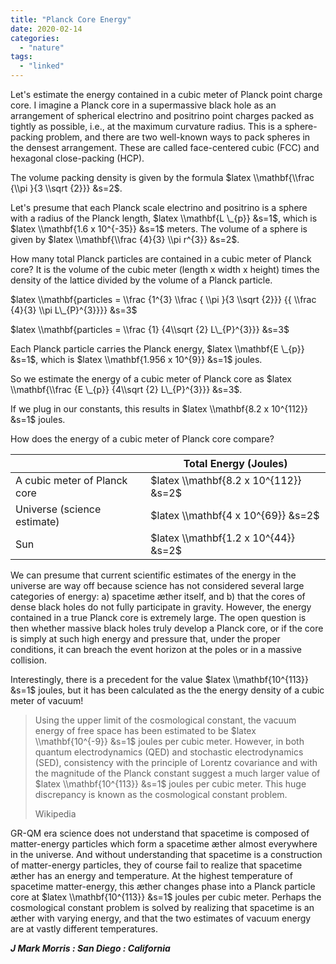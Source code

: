 ```yaml
---
title: "Planck Core Energy"
date: 2020-02-14
categories: 
  - "nature"
tags: 
  - "linked"
---
```


Let's estimate the energy contained in a cubic meter of Planck point charge core. I imagine a Planck core in a supermassive black hole as an arrangement of spherical electrino and positrino point charges packed as tightly as possible, i.e., at the maximum curvature radius. This is a sphere-packing problem, and there are two well-known ways to pack spheres in the densest arrangement. These are called face-centered cubic (FCC) and hexagonal close-packing (HCP).

The volume packing density is given by the formula $latex \\mathbf{\\frac {\\pi }{3 \\sqrt {2}}} &s=2$.

Let's presume that each Planck scale electrino and positrino is a sphere with a radius of the Planck length, $latex \\mathbf{L \_{p}} &s=1$, which is $latex \\mathbf{1.6 x 10^{-35}} &s=1$ meters. The volume of a sphere is given by $latex \\mathbf{\\frac {4}{3} \\pi r^{3}} &s=2$.

How many total Planck particles are contained in a cubic meter of Planck core? It is the volume of the cubic meter (length x width x height) times the density of the lattice divided by the volume of a Planck particle.

$latex \\mathbf{particles = \\frac {1^{3} \\frac { \\pi }{3 \\sqrt {2}}} {{ \\frac {4}{3} \\pi L\_{P}^{3}}}} &s=3$

$latex \\mathbf{particles = \\frac {1} {4\\sqrt {2} L\_{P}^{3}}} &s=3$

Each Planck particle carries the Planck energy, $latex \\mathbf{E \_{p}} &s=1$, which is $latex \\mathbf{1.956 x 10^{9}} &s=1$ joules.

So we estimate the energy of a cubic meter of Planck core as $latex \\mathbf{\\frac {E \_{p}} {4\\sqrt {2} L\_{P}^{3}}} &s=3$.

If we plug in our constants, this results in $latex \\mathbf{8.2 x 10^{112}} &s=1$ joules.

How does the energy of a cubic meter of Planck core compare?

|  | Total Energy (Joules) |
| --- | --- |
| A cubic meter of Planck core | $latex \\mathbf{8.2 x 10^{112}} &s=2$ |
| Universe (science estimate) | $latex \\mathbf{4 x 10^{69}} &s=2$ |
| Sun | $latex \\mathbf{1.2 x 10^{44}} &s=2$ |

We can presume that current scientific estimates of the energy in the universe are way off because science has not considered several large categories of energy: a) spacetime æther itself, and b) that the cores of dense black holes do not fully participate in gravity. However, the energy contained in a true Planck core is extremely large. The open question is then whether massive black holes truly develop a Planck core, or if the core is simply at such high energy and pressure that, under the proper conditions, it can breach the event horizon at the poles or in a massive collision.

Interestingly, there is a precedent for the value $latex \\mathbf{10^{113}} &s=1$ joules, but it has been calculated as the the energy density of a cubic meter of vacuum!

> Using the upper limit of the cosmological constant, the vacuum energy of free space has been estimated to be $latex \\mathbf{10^{-9}} &s=1$ joules per cubic meter. However, in both quantum electrodynamics (QED) and stochastic electrodynamics (SED), consistency with the principle of Lorentz covariance and with the magnitude of the Planck constant suggest a much larger value of $latex \\mathbf{10^{113}} &s=1$ joules per cubic meter. This huge discrepancy is known as the cosmological constant problem.
> 
> Wikipedia

GR-QM era science does not understand that spacetime is composed of matter-energy particles which form a spacetime æther almost everywhere in the universe. And without understanding that spacetime is a construction of matter-energy particles, they of course fail to realize that spacetime æther has an energy and temperature. At the highest temperature of spacetime matter-energy, this æther changes phase into a Planck particle core at $latex \\mathbf{10^{113}} &s=1$ joules per cubic meter. Perhaps the cosmological constant problem is solved by realizing that spacetime is an æther with varying energy, and that the two estimates of vacuum energy are at vastly different temperatures.

**_J Mark Morris : San Diego : California_**
